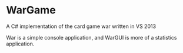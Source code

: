 # WarGame
A C# implementation of the card game war written in VS 2013

War is a simple console application, and WarGUI is more of a statistics application.